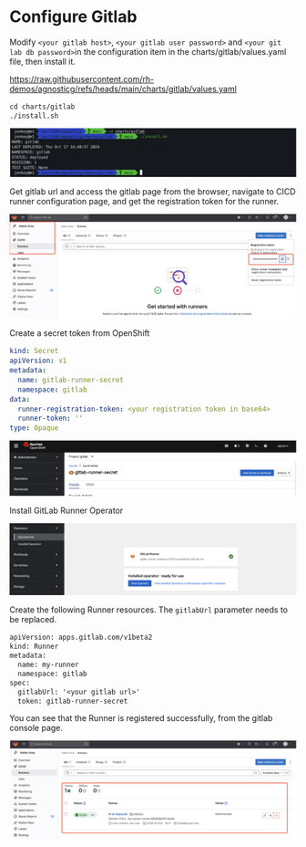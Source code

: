 # Configure Gitlab

Modify `<your gitlab host>`,  `<your gitlab user password>` and `<your git lab db password>`in the configuration item in the charts/gitlab/values.yaml file, then install it.

https://raw.githubusercontent.com/rh-demos/agnosticg/refs/heads/main/charts/gitlab/values.yaml

```
cd charts/gitlab
./install.sh
```

![image-20241030200700186](assets/4-1-configure-gitlab/image-20241030200700186.png)

Get  gitlab url and access the gitlab page from the browser, navigate to  CICD runner configuration page, and get the registration token for the runner.

![image-20241030200733626](assets/4-1-configure-gitlab/image-20241030200733626.png)

Create a secret token from OpenShift

```yaml
kind: Secret
apiVersion: v1
metadata:
  name: gitlab-runner-secret
  namespace: gitlab
data:
  runner-registration-token: <your registration token in base64>
  runner-token: ''
type: Opaque
```

![image-20241030200945162](assets/4-1-configure-gitlab/image-20241030200945162.png)

Install GitLab Runner Operator

![image-20241030201014370](assets/4-1-configure-gitlab/image-20241030201014370.png)

Create the following Runner resources. The `gitlabUrl` parameter needs to be replaced.

```
apiVersion: apps.gitlab.com/v1beta2
kind: Runner
metadata:
  name: my-runner
  namespace: gitlab
spec:
  gitlabUrl: '<your gitlab url>'
  token: gitlab-runner-secret
```

You can see that the Runner is registered successfully, from the gitlab console page.

![image-20241030201245876](assets/4-1-configure-gitlab/image-20241030201245876.png)

